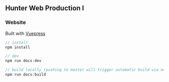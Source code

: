 ## Hunter Web Production I

### Website

Built with [Vuepress](https://vuepress.vuejs.org/)

```javascript
// install
npm install

// dev
npm run docs:dev

// build locally (pushing to master will trigger automatic build via netlify)
npm run docs:build
```
